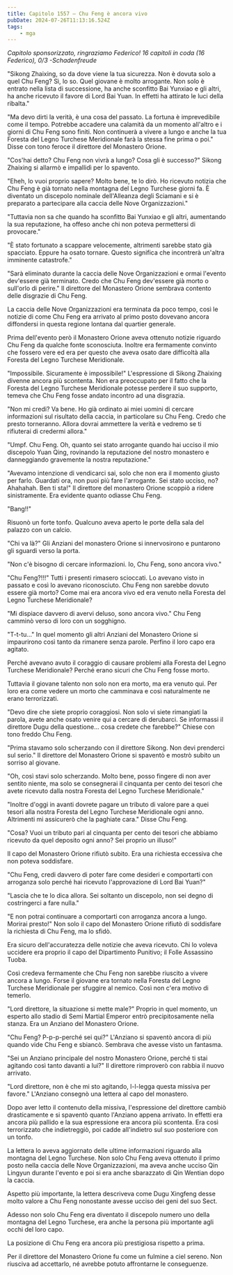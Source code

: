 ```yaml
---
title: Capitolo 1557 – Chu Feng è ancora vivo
pubDate: 2024-07-26T11:13:16.524Z
tags:
    - mga
---
```



<em>Capitolo sponsorizzato, ringraziamo Federico!
16 capitoli in coda (16 Federico), 0/3
-Schadenfreude</em>


"Sikong Zhaixing, so da dove viene la tua sicurezza. Non è dovuta solo a quel Chu Feng? Sì, lo so. Quel giovane è molto arrogante. Non solo è entrato nella lista di successione, ha anche sconfitto Bai Yunxiao e gli altri, ha anche ricevuto il favore di Lord Bai Yuan. In effetti ha attirato le luci della ribalta."


"Ma devo dirti la verità, è una cosa del passato. La fortuna è imprevedibile come il tempo. Potrebbe accadere una calamità da un momento all'altro e i giorni di Chu Feng sono finiti. Non continuerà a vivere a lungo e anche la tua Foresta del Legno Turchese Meridionale farà la stessa fine prima o poi." Disse con tono feroce il direttore del Monastero Orione.


"Cos'hai detto? Chu Feng non vivrà a lungo? Cosa gli è successo?" Sikong Zhaixing si allarmò e impallidì per lo spavento.


"Eheh, lo vuoi proprio sapere? Molto bene, te lo dirò. Ho ricevuto notizia che Chu Feng è già tornato nella montagna del Legno Turchese giorni fa. È diventato un discepolo nominale dell'Alleanza degli Sciamani e si è preparato a partecipare alla caccia delle Nove Organizzazioni."


"Tuttavia non sa che quando ha sconfitto Bai Yunxiao e gli altri, aumentando la sua reputazione, ha offeso anche chi non poteva permettersi di provocare."


"È stato fortunato a scappare velocemente, altrimenti sarebbe stato già spacciato. Eppure ha osato tornare. Questo significa che incontrerà un'altra imminente catastrofe."


"Sarà eliminato durante la caccia delle Nove Organizzazioni e ormai l'evento dev'essere già terminato. Credo che Chu Feng dev'essere già morto o sull'orlo di perire." Il direttore del Monastero Orione sembrava contento delle disgrazie di Chu Feng.


La caccia delle Nove Organizzazioni era terminata da poco tempo, così le notizie di come Chu Feng era arrivato al primo posto dovevano ancora diffondersi in questa regione lontana dal quartier generale.


Prima dell'evento però il Monastero Orione aveva ottenuto notizie riguardo Chu Feng da qualche fonte sconosciuta. Inoltre era fermamente convinto che fossero vere ed era per questo che aveva osato dare difficoltà alla Foresta del Legno Turchese Meridionale.


"Impossibile. Sicuramente è impossibile!" L'espressione di Sikong Zhaixing divenne ancora più scontenta. Non era preoccupato per il fatto che la Foresta del Legno Turchese Meridionale potesse perdere il suo supporto, temeva che Chu Feng fosse andato incontro ad una disgrazia.


"Non mi credi? Va bene. Ho già ordinato ai miei uomini di cercare informazioni sul risultato della caccia, in particolare su Chu Feng. Credo che presto torneranno. Allora dovrai ammettere la verità e vedremo se ti rifiuterai di credermi allora."


"Umpf. Chu Feng. Oh, quanto sei stato arrogante quando hai ucciso il mio discepolo Yuan Qing, rovinando la reputazione del nostro monastero e danneggiando gravemente la nostra reputazione."


"Avevamo intenzione di vendicarci sai, solo che non era il momento giusto per farlo. Guardati ora, non puoi più fare l'arrogante. Sei stato ucciso, no? Ahahahah. Ben ti sta!" Il direttore del monastero Orione scoppiò a ridere sinistramente. Era evidente quanto odiasse Chu Feng.


"Bang!!"


Risuonò un forte tonfo. Qualcuno aveva aperto le porte della sala del palazzo con un calcio.


"Chi va là?" Gli Anziani del monastero Orione si innervosirono e puntarono gli sguardi verso la porta.


"Non c'è bisogno di cercare informazioni. Io, Chu Feng, sono ancora vivo."


"Chu Feng?!!!" Tutti i presenti rimasero scioccati. Lo avevano visto in passato e così lo avevano riconosciuto. Chu Feng non sarebbe dovuto essere già morto? Come mai era ancora vivo ed era venuto nella Foresta del Legno Turchese Meridionale?


"Mi dispiace davvero di avervi deluso, sono ancora vivo." Chu Feng camminò verso di loro con un sogghigno.


"T-t-tu..." In quel momento gli altri Anziani del Monastero Orione si impaurirono così tanto da rimanere senza parole. Perfino il loro capo era agitato.


Perché avevano avuto il coraggio di causare problemi alla Foresta del Legno Turchese Meridionale? Perché erano sicuri che Chu Feng fosse morto.


Tuttavia il giovane talento non solo non era morto, ma era venuto qui. Per loro era come vedere un morto che camminava e così naturalmente ne erano terrorizzati.


"Devo dire che siete proprio coraggiosi. Non solo vi siete rimangiati la parola, avete anche osato venire qui a cercare di derubarci. Se informassi il direttore Dugu della questione... cosa credete che farebbe?" Chiese con tono freddo Chu Feng.


"Prima stavamo solo scherzando con il direttore Sikong. Non devi prenderci sul serio." Il direttore del Monastero Orione si spaventò e mostrò subito un sorriso al giovane.


"Oh, così stavi solo scherzando. Molto bene, posso fingere di non aver sentito niente, ma solo se consegnerai il cinquanta per cento dei tesori che avete ricevuto dalla nostra Foresta del Legno Turchese Meridionale."


"Inoltre d'oggi in avanti dovrete pagare un tributo di valore pare a quei tesori alla nostra Foresta del Legno Turchese Meridionale ogni anno. Altrimenti mi assicurerò che la paghiate cara." Disse Chu Feng.


"Cosa? Vuoi un tributo pari al cinquanta per cento dei tesori che abbiamo ricevuto da quel deposito ogni anno? Sei proprio un illuso!"


Il capo del Monastero Orione rifiutò subito. Era una richiesta eccessiva che non poteva soddisfare.


"Chu Feng, credi davvero di poter fare come desideri e comportarti con arroganza solo perché hai ricevuto l'approvazione di Lord Bai Yuan?"


"Lascia che te lo dica allora. Sei soltanto un discepolo, non sei degno di costringerci a fare nulla."


"E non potrai continuare a comportarti con arroganza ancora a lungo. Morirai presto!" Non solo il capo del Monastero Orione rifiutò di soddisfare la richiesta di Chu Feng, ma lo sfidò.


Era sicuro dell'accuratezza delle notizie che aveva ricevuto. Chi lo voleva uccidere era proprio il capo del Dipartimento Punitivo; il Folle Assassino Tuoba.


Così credeva fermamente che Chu Feng non sarebbe riuscito a vivere ancora a lungo. Forse il giovane era tornato nella Foresta del Legno Turchese Meridionale per sfuggire al nemico. Così non c'era motivo di temerlo.


"Lord direttore, la situazione si mette male?" Proprio in quel momento, un esperto allo stadio di Semi Martial Emperor entrò precipitosamente nella stanza. Era un Anziano del Monastero Orione.


"Chu Feng? P-p-p-perché sei qui?" L'Anziano si spaventò ancora di più quando vide Chu Feng e sbiancò. Sembrava che avesse visto un fantasma.


"Sei un Anziano principale del nostro Monastero Orione, perché ti stai agitando così tanto davanti a lui?" Il direttore rimproverò con rabbia il nuovo arrivato.


"Lord direttore, non è che mi sto agitando, l-l-legga questa missiva per favore." L'Anziano consegnò una lettera al capo del monastero.


Dopo aver letto il contenuto della missiva, l'espressione del direttore cambiò drasticamente e si spaventò quanto l'Anziano appena arrivato. In effetti era ancora più pallido e la sua espressione era ancora più scontenta. Era così terrorizzato che indietreggiò, poi cadde all'indietro sul suo posteriore con un tonfo.


La lettera lo aveva aggiornato delle ultime informazioni riguardo alla montagna del Legno Turchese. Non solo Chu Feng aveva ottenuto il primo posto nella caccia delle Nove Organizzazioni, ma aveva anche ucciso Qin Lingyun durante l'evento e poi si era anche sbarazzato di Qin Wentian dopo la caccia.


Aspetto più importante, la lettera descriveva come Dugu Xingfeng desse molto valore a Chu Feng nonostante avesse ucciso dei geni del suo Sect.


Adesso non solo Chu Feng era diventato il discepolo numero uno della montagna del Legno Turchese, era anche la persona più importante agli occhi del loro capo.


La posizione di Chu Feng era ancora più prestigiosa rispetto a prima.


Per il direttore del Monastero Orione fu come un fulmine a ciel sereno. Non riusciva ad accettarlo, né avrebbe potuto affrontarne le conseguenze.
                                


                                



